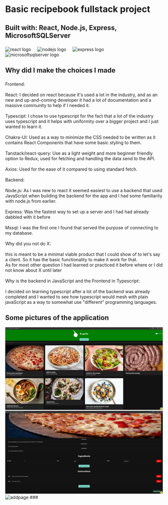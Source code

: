 <h1 align="left">Basic recipebook fullstack project</h1>

###

<h2 align="left">Built with: React, Node.js, Express, MicrosoftSQLServer</h2>

###

<div align="left">
  <img src="https://cdn.jsdelivr.net/gh/devicons/devicon/icons/react/react-original.svg" height="40" alt="react logo"  />
  <img width="12" />
  <img src="https://cdn.jsdelivr.net/gh/devicons/devicon/icons/nodejs/nodejs-original.svg" height="40" alt="nodejs logo"  />
  <img width="12" />
  <img src="https://cdn.jsdelivr.net/gh/devicons/devicon/icons/express/express-original.svg" height="40" alt="express logo"  />
  <img width="12" />
  <img src="https://cdn.jsdelivr.net/gh/devicons/devicon/icons/microsoftsqlserver/microsoftsqlserver-plain.svg" height="40" alt="microsoftsqlserver logo"  />
</div>

###

<h2 align="left">Why did I make the choices I made</h2>

###

<p align="left">Frontend:<br><br>React: I decided on react because it's used a lot in the industry, and as an new and up-and-coming developer it had a lot of documentation and a massive community to help if I needed it.<br><br>Typescipt: I chose to use typescript for the fact that a lot of the industry uses typescript and it helps with uniformity over a bigger project and I just wanted to learn it.<br><br>Chakra-UI: Used as a way to minimize  the CSS needed to be written as it contains React Components that have some basic styling to them.<br><br>Tanstack/react-query: Use as a light weight and more beginner friendly option to Redux, used for fetching and handling the data send to the API.<br><br>Axios: Used for the ease of it compared to using standard fetch.<br><br>Backend:<br><br>Node.js: As I was new to react it seemed easiest to use a backend that used JavaScript when building the backend for the app and I had some familiarity with node.js from earlier.<br><br>Express: Was the fastest way to set up a server and I had had already dabbled with it before<br><br>Mssql: I was the first one I found that served the purpose of connecting to my database.<br><br>Why did you not do X:<br><br>this is meant to be a minimal viable product that I could show of to let's say a client. So it has the basic functionality to make it work for that.<br>As for most other question I had learned or practiced it before where or I did not know about X until later<br><br>Why is the backend in JavaScript and the Frontend in Typescript: <br><br>I decided on learning typescript after a lot of the backend was already completed and I wanted to see how typescript would mesh with plain javaScript as a way to somewhat use "different" programming languages.</p>

###

<h2 align="left">Some pictures of the application</h2>

<img src='readmeImages/mainpage.png' alt='mainpage'>
<img src='readmeImages/edit_recipe_page.png' alt='editpage'>
<img src='readmeImages/add_recipe_page.png' alt='addpage'>
###

